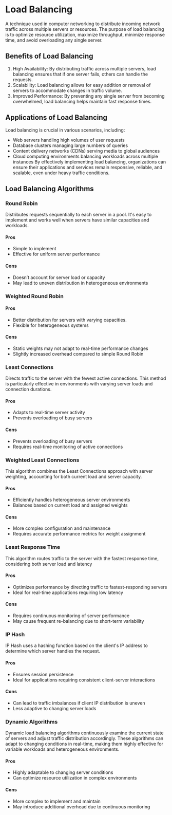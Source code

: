 # Load Balancing

A technique used in computer networking to distribute incoming network traffic across multiple servers or resources. The purpose of load balancing is to optimize resource utilization, maximize throughput, minimize response time, and avoid overloading any single server.

## Benefits of Load Balancing

1. High Availability: By distributing traffic across multiple servers, load balancing ensures that if one server fails, others can handle the requests.
2. Scalability: Load balancing allows for easy addition or removal of servers to accommodate changes in traffic volume.
3. Improved Performance: By preventing any single server from becoming overwhelmed, load balancing helps maintain fast response times.

## Applications of Load Balancing

Load balancing is crucial in various scenarios, including:

- Web servers handling high volumes of user requests
- Database clusters managing large numbers of queries
- Content delivery networks (CDNs) serving media to global audiences
- Cloud computing environments balancing workloads across multiple instances
  By effectively implementing load balancing, organizations can ensure their applications and services remain responsive, reliable, and scalable, even under heavy traffic conditions.

## Load Balancing Algorithms

### Round Robin

Distributes requests sequentially to each server in a pool. It's easy to implement and works well when servers have similar capacities and workloads.

#### Pros

- Simple to implement
- Effective for uniform server performance

#### Cons

- Doesn’t account for server load or capacity
- May lead to uneven distribution in heterogeneous environments

### Weighted Round Robin

#### Pros

- Better distribution for servers with varying capacities.
- Flexible for heterogeneous systems

#### Cons

- Static weights may not adapt to real-time performance changes
- Slightly increased overhead compared to simple Round Robin

### Least Connections

Directs traffic to the server with the fewest active connections. This method is particularly effective in environments with varying server loads and connection durations.

#### Pros

- Adapts to real-time server activity
- Prevents overloading of busy servers

#### Cons

- Prevents overloading of busy servers
- Requires real-time monitoring of active connections

### Weighted Least Connections

This algorithm combines the Least Connections approach with server weighting, accounting for both current load and server capacity.

#### Pros

- Efficiently handles heterogeneous server environments
- Balances based on current load and assigned weights

#### Cons

- More complex configuration and maintenance
- Requires accurate performance metrics for weight assignment

### Least Response Time

This algorithm routes traffic to the server with the fastest response time, considering both server load and latency

#### Pros

- Optimizes performance by directing traffic to fastest-responding servers
- Ideal for real-time applications requiring low latency

#### Cons

- Requires continuous monitoring of server performance
- May cause frequent re-balancing due to short-term variability

### IP Hash

IP Hash uses a hashing function based on the client's IP address to determine which server handles the request.

#### Pros

- Ensures session persistence
- Ideal for applications requiring consistent client-server interactions

#### Cons

- Can lead to traffic imbalances if client IP distribution is uneven
- Less adaptive to changing server loads

### Dynamic Algorithms

Dynamic load balancing algorithms continuously examine the current state of servers and adjust traffic distribution accordingly. These algorithms can adapt to changing conditions in real-time, making them highly effective for variable workloads and heterogeneous environments.

#### Pros

- Highly adaptable to changing server conditions
- Can optimize resource utilization in complex environments

#### Cons

- More complex to implement and maintain
- May introduce additional overhead due to continuous monitoring
